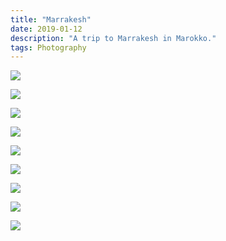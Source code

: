 ```yaml
---
title: "Marrakesh"
date: 2019-01-12
description: "A trip to Marrakesh in Marokko."
tags: Photography
---
```


![](https://ams03pap001files.storage.live.com/y4mYC0lA6stpG7gtrUsrMD-AEK8MThNXB72SJhbZgpBPXzfX-PYeq_pGoXeq42SP_ZbnUFV_51RzeCXr9R_bbnRx0Kk6Q1kfDmZNKdwdsW3l-NUnTk26qa8wyReFTN3AZ0jyUEQES_rR4tPQJVG7XMRyg08E8FMMViGdCMkz-wymP_GzoQebjv5ONHRaXSSNj9v?width=6000&height=4000&cropmode=none)

![](https://ams03pap001files.storage.live.com/y4m3Ti49yBn5X5AlOzgDE4LSHesS0acxkyT7iP6T4SQLJZUDbj_3EIiLUiI-idf8fIE2pIjJ0ZNisfcrwJ46oE1zAl0HWc3C2fWYkCzdpjcgqkRz3fIhjBjsgztTmcZybW_D61JgHNvbwZM_mMnnahZolvrMUbVtC3FLHcGKysZDalnp-0cBWzHPKAx6PGyOjDh?width=6000&height=4000&cropmode=none)

![](https://ams03pap001files.storage.live.com/y4moE3plS3rOmrlv6vdETTiTwiFFXRezxltqojnyol-Wn7mYaHmPf8_SNB-nhdDwZVwZ9hLCVL6GlImDIsE6XNzaTo5wHNaNSJQLwVg36hBY5zz7xLyqNgJ7nppykth8iUzs5jDthykbuuxEA88Rkpf1hUVIF3WcTbSehchRmHL5YNb9A89azaBM7sZdptF5Xb3?width=6000&height=4000&cropmode=none)

![](https://ams03pap001files.storage.live.com/y4mJlf9oCG4JZEEqXexoopgS5ZWzPRMcZEfNVTCiyOGHzJmpZ8o-Ai0m6MJBfNqdkPerQo5_iABWjSDC0tzGKRZc-06coyYx-jUOMfl1nIMfZAqdPmDSFxUoBPVrPZCEblz5X7LZxxqjF9pk0wW9BvReJneRkhqyzS3O7kKfZMaxNFX_4bs528ufb8X9krnttiw?width=6000&height=4000&cropmode=none)

![](https://ams03pap001files.storage.live.com/y4mMe0M3iO9h8EYvKRAnwSA_hcjgUp2mYIf5ayZ5UVj0LnNd5YjnJW2uP81Z7K_tOu4YLdNNgAeiiL9vy5_TFn1flM-b8tkh3snTqmG9pOzbgDbiwiZ6DzhPI0ZnB_aJqGdgsi-eTx7Ql2W5u8Dar_osoeBYXE0-vxNLtF2sEud6SglRLg86FnCegUX1MWNB6Jf?width=6000&height=4000&cropmode=none)

![](https://ams03pap001files.storage.live.com/y4mYDDjnzdyUFGDpaTzBEb-ufTlauFbP2ekNqgvU46N8psJnQN5sovGq1iLpui8sGfjL2n889WigzSvLI8rbCjrkiKDnQIeMzqgvvS8x6AMVdIDIE851bRPy2EatVHZuqGu6cFKVo5BF0iitMX42a82WlmRAAQquCGmyIJcjfM53hGN-M9QjCM8oLwLhPcK1H6A?width=6000&height=4000&cropmode=none)

![](https://ams03pap001files.storage.live.com/y4mFl3-xn-1IQrSMQ6CHhlOs6saiBMOHUSXb171rHqZwY29lXW5u-y684EV2j7tefIv3_thwA6K1WIhquJo7yd8T4BFQ4CpIOAEjlMZ4s_CPHQG_1W-pTme14D1ZA7B9cQiNKTkWmjXaIouZILrJWT2yXp81h2kTz_kgyFBkfHBsVxypByaAsHIT0U0qldHeLES?width=3430&height=5145&cropmode=none)

![](https://ams03pap001files.storage.live.com/y4m8oyY55GB2G5i0S9UqYd7-q0NfOXc_7njJdewnNNJUFe2-98SMksSHosV7pEc3qymrm1taqkWB0xOjggb8U-ldqAJCLymxEn4loiIEYplvTZcvjfvFvJvdpnSx5wMkkKy1TEZvBqbfZG2RKURALjAHBQFwv5Wohq-i8lkUgJbcudBw9ktX4QT3eGW_XZyMSkr?width=6000&height=4000&cropmode=none)

![](https://ams03pap001files.storage.live.com/y4m88rG93LnsHNpS_7cfmdZk7VUU2BZcqNJ8tVQ5KVn0hLnw_p0yW1I6EVgdn8SqFA5CU_CeBQjoEq81RsLjKc4Ysi_UhMCpVkkVLFujZxUryOfxhjrDfwLW05wbm34y3NYuMceWSbMXEN8egVSIKOPqpenhhtiLH9McbAxrEK1WWTfTM2fOre0B7nUaXEoqikY?width=6000&height=4000&cropmode=none)